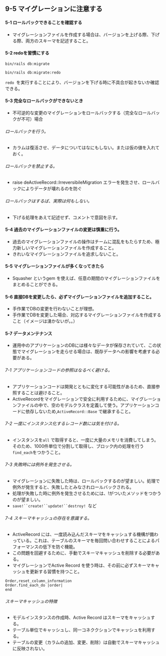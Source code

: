 ## 9-5 マイグレーションに注意する
#### 5-1 ロールバックできることを確認する
- マイグレーションファイルを作成する場合は、バージョンを上げる際、下げる際、両方のスキーマを記述すること。
#### 5-2 redoを習慣にする
```
bin/rails db:migrate
```
```
bin/rails db:migrate:redo
```
`redo `を実行することにより、バージョンを下げる時に不具合が起きないか確認できる。
#### 5-3 完全なロールバックができないとき
- 不可逆的な変更のマイグレーションをロールバックする（完全なロールバックが不可）場合
###### ロールバックを行う。
- カラムは復活させ、データについてはなにもしない。または仮の値を入れておく。
###### ロールバックを禁止する。
- raise deActiveRecord::IrreversibileMigration エラーを発生させ、ロールバックによりデータが壊れるのを防ぐ
###### ロールバックはするば、実際は何もしない。
- 下げる処理をあえて記述せず、コメントで意図を示す。

#### 5-4 過去のマイグレーションファイルの変更は慎重に行う。
- 過去のマイグレーションファイルの操作はチームに混乱をもたらすため、極力新しいマイグレーションファイルを作成すること。
- きれいなマイグレーションファイルを追求しないこと。

#### 5-5 マイグレーションファイルが多くなってきたら
- Squasher というgem を使えば、任意の期間のマイグレーションファイルをまとめることができる。

#### 5-6 直接DBを変更したら、必ずマイグレーションファイルを追加すること。
- 手作業でDBの変更を行わないことが理想。
- 手作業でDBを変更した場合、対応するマイグレーションファイルを作成すること（イメージは湧かないが。。）

#### 5-7 データメンテナンス
- 運用中のアプリケーションのDBには様々なデータが保存されていて、この状態でマイグレーションを走らせる場合は、既存データへの影響を考慮する必要がある。
###### 7-1 アプリケーションコードの参照はなるべく避ける。
- アプリケーションコードは開発とともに変化する可能性があるため、直接参照することは避けること。
- ActiveRecordをマイグレーションで安全に利用するために、マイグレーションファイルの中で、空のモデルクラスを定義して使う。アプリケーションコードに依存しないため,`ActiveRecord::Base` で継承すること。
###### 7-2 一度にインスタンス化するレコード数には気を付ける。
- インスタンスを`all` で取得すると、一度に大量のメモリを消費してしまう。そのため、1000件単位で分割して取得し、ブロック内の処理を行う`find_each`をつかうこと。 
###### 7-3 失敗時には例外を発生させる。
- マイグレーションに失敗した時は、ロールバックするのが望ましい。処理で例外が発生すると、失敗したとみなされロールバックされる。
- 処理が失敗した時に例外を発生させるためには、!がついたメソッドをつかうのが望ましい。
- `save!``create!``update!``destroy! `など
###### 7-4 スキーマキャッシュの存在を意識する。
- ActiveRecord には、一度読み込んだスキーマをキャッシュする機構が備わっている。これは、テーブルのスキーマを毎回問い合わせすることによるパフォーマンスの低下を防ぐ機能。
- この問題を回避するために、手動でスキーマキャッシュを削除する必要がある。
- マイグレーションでActive Record を使う時は、その前に必ずスキーマキャッシュを更新する習慣を持つこと。
```
Order,reset_column_information
Order.find_each_do |order|
end
```
###### スキーマキャッシュの特徴
- モデルインスタンスの作成時、Active Record はスキーマをキャッシュする。
- テーブル単位でキャッシュし、同一コネククションでキャッシュを利用する。
- テーブルの変更（カラムの追加、変更、削除）は自動でスキーマキャッシュに反映されない。
